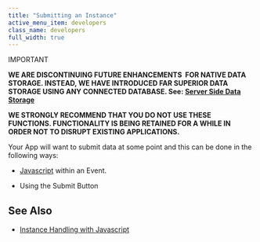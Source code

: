 ```yaml
---
title: "Submitting an Instance"
active_menu_item: developers
class_name: developers
full_width: true
---
```



IMPORTANT

**WE ARE DISCONTINUING FUTURE ENHANCEMENTS  FOR NATIVE DATA STORAGE. INSTEAD, WE HAVE INTRODUCED FAR SUPERIOR DATA STORAGE USING ANY CONNECTED DATABASE. See: [Server Side Data Storage](../../../../../data-storage/server-side-data-storage/)**

**WE STRONGLY RECOMMEND THAT YOU DO NOT USE THESE FUNCTIONS. FUNCTIONALITY IS BEING RETAINED FOR A WHILE IN ORDER NOT TO DISRUPT EXISTING APPLICATIONS.**

Your App will want to submit data at some point and this can be done in the following ways:

 - [Javascript](../../../../../scripting-apis/client-scripting-overview/scripting-with-javascript/) within an Event.

 - Using the Submit Button

## See Also

 - [Instance Handling with Javascript](instance-handling-with-javascr)

